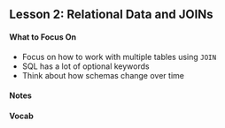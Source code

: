 ## Lesson 2: Relational Data and JOINs

#### What to Focus On

* Focus on how to work with multiple tables using `JOIN`
* SQL has a lot of optional keywords
* Think about how schemas change over time

#### Notes

#### Vocab

